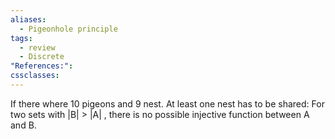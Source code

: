 ```yaml
---
aliases:
  - Pigeonhole principle
tags:
  - review
  - Discrete
"References:": 
cssclasses:
---
```

If there where 10 pigeons and 9 nest. At least one nest has to be shared: For two sets with |B| > |A| , there is no possible injective function between A and B. 
